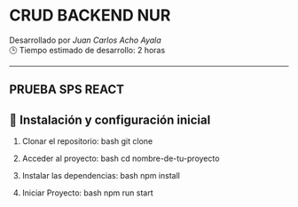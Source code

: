 # CRUD BACKEND NUR

Desarrollado por *Juan Carlos Acho Ayala*  
🕒 Tiempo estimado de desarrollo: 2 horas

---

## PRUEBA SPS REACT

## 🚀 Instalación y configuración inicial

1. Clonar el repositorio:
   bash
   git clone <URL-del-repositorio>
   

2. Acceder al proyecto:
   bash
   cd nombre-de-tu-proyecto
   

3. Instalar las dependencias:
   bash
   npm install
   

4. Iniciar Proyecto:
   bash
   npm run start
   
